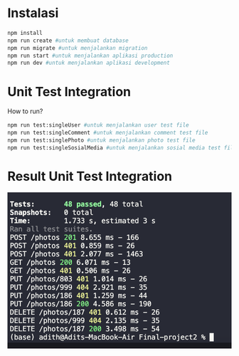 # Instalasi

```bash
npm install
npm run create #untuk membuat database
npm run migrate #untuk menjalankan migration
npm run start #untuk menjalankan aplikasi production
npm run dev #untuk menjalankan aplikasi development
```

# Unit Test Integration
How to run?
```bash
npm run test:singleUser #untuk menjalankan user test file
npm run test:singleComment #untuk menjalankan comment test file
npm run test:singlePhoto #untuk menjalankan photo test file
npm run test:singleSosialMedia #untuk menjalankan sosial media test file

```

# Result Unit Test Integration
![alt text](https://github.com/msibhacktiv8-kelompok7/Final-project2/blob/main/img/test_sukses.png)